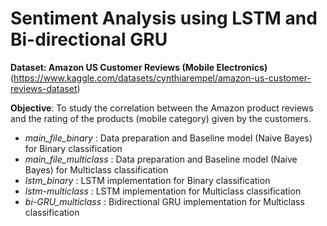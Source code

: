 # Sentiment Analysis using LSTM and Bi-directional GRU

**Dataset: Amazon US Customer Reviews (Mobile Electronics)**
(https://www.kaggle.com/datasets/cynthiarempel/amazon-us-customer-reviews-dataset)

**Objective**: To study the correlation between the Amazon product reviews and the rating of the products (mobile category) given by the customers.

* *main_file_binary* : Data preparation and Baseline model (Naive Bayes) for Binary classification
* *main_file_multiclass* : Data preparation and Baseline model (Naive Bayes) for Multiclass classification
* *lstm_binary* : LSTM implementation for Binary classification
* *lstm-multiclass* : LSTM implementation for Multiclass classification
* *bi-GRU_multiclass* : Bidirectional GRU implementation for Multiclass classification
